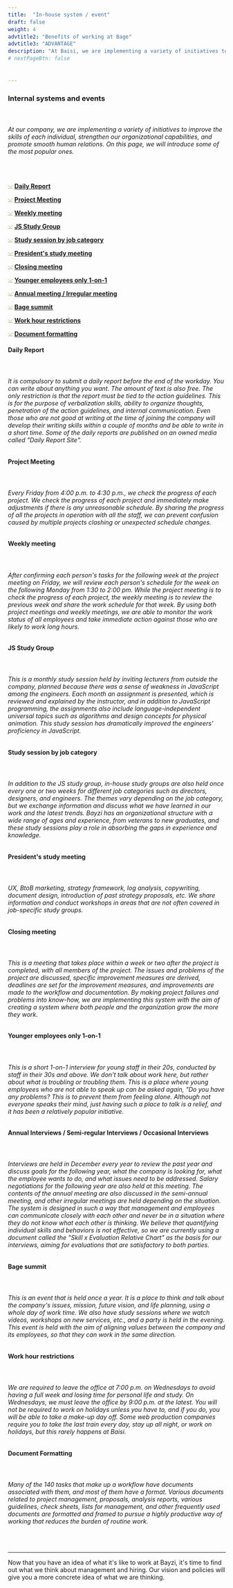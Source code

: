 ```yaml
---
title:  "In-house system / event"
draft: false
weight: 4
advtitle2: "Benefits of working at Bage"
advtitle3: "ADVANTAGE"
description: "At Baisi, we are implementing a variety of initiatives to improve the skills of each individual, strengthen organizational capabilities, and promote smooth human relations. Here we introduce some of the most common ones."
# nextPageBtn: false


---
```


### **Internal systems and events**
&nbsp;
###### At our company, we are implementing a variety of initiatives to improve the skills of each individual, strengthen our organizational capabilities, and promote smooth human relations. On this page, we will introduce some of the most popular ones.
&nbsp;

![Images not available](../../ico_arw_page_anchor.webp "Title") [**Daily Report**](#daily-report)   

![Image not available](../../ico_arw_page_anchor.webp "Title")  [**Project Meeting**](#project-meeting)   

![Image not available](../../ico_arw_page_anchor.webp "Title")  [**Weekly meeting**](#weekly-meeting)   

![Image not available](../../ico_arw_page_anchor.webp "Title")  [**JS Study Group**](#js-study-group)   

![Image not available](../../ico_arw_page_anchor.webp "Title")  [**Study session by job category**](#study-session-by-job-category)   

![Image not available](../../ico_arw_page_anchor.webp "Title")  [**President's study meeting**](#presidents-study-meeting)   

![Image not available](../../ico_arw_page_anchor.webp "Title")  [**Closing meeting**](#closing-meeting)   

![Image not available](../../ico_arw_page_anchor.webp "Title")  [**Younger employees only 1-on-1**](#younger-employees-only-1-on-1)   

![Image not available](../../ico_arw_page_anchor.webp "Title")  [**Annual meeting / Irregular meeting**](#annual-interviews--semi-regular-interviews--occasional-interviews)   

![Image not available](../../ico_arw_page_anchor.webp "Title")  [**Bage summit**](#bage-summit)   

![Image not available](../../ico_arw_page_anchor.webp "Title")  [**Work hour restrictions**](#work-hour-restrictions)   

![Image not available](../../ico_arw_page_anchor.webp "Title")  [**Document formatting**](#document-formatting)   

#### **Daily Report**
&nbsp;
###### It is compulsory to submit a daily report before the end of the workday. You can write about anything you want. The amount of text is also free. The only restriction is that the report must be tied to the action guidelines. This is for the purpose of verbalization skills, ability to organize thoughts, penetration of the action guidelines, and internal communication. Even those who are not good at writing at the time of joining the company will develop their writing skills within a couple of months and be able to write in a short time. Some of the daily reports are published on an owned media called "Daily Report Site".

#### **Project Meeting**
&nbsp;
###### Every Friday from 4:00 p.m. to 4:30 p.m., we check the progress of each project. We check the progress of each project and immediately make adjustments if there is any unreasonable schedule. By sharing the progress of all the projects in operation with all the staff, we can prevent confusion caused by multiple projects clashing or unexpected schedule changes.

#### **Weekly meeting**
&nbsp;
###### After confirming each person's tasks for the following week at the project meeting on Friday, we will review each person's schedule for the week on the following Monday from 1:30 to 2:00 pm. While the project meeting is to check the progress of each project, the weekly meeting is to review the previous week and share the work schedule for that week. By using both project meetings and weekly meetings, we are able to monitor the work status of all employees and take immediate action against those who are likely to work long hours.

#### **JS Study Group**
&nbsp;
###### This is a monthly study session held by inviting lecturers from outside the company, planned because there was a sense of weakness in JavaScript among the engineers. Each month an assignment is presented, which is reviewed and explained by the instructor, and in addition to JavaScript programming, the assignments also include language-independent universal topics such as algorithms and design concepts for physical animation. This study session has dramatically improved the engineers' proficiency in JavaScript.

#### **Study session by job category**
&nbsp;
###### In addition to the JS study group, in-house study groups are also held once every one or two weeks for different job categories such as directors, designers, and engineers. The themes vary depending on the job category, but we exchange information and discuss what we have learned in our work and the latest trends. Bayzi has an organizational structure with a wide range of ages and experience, from veterans to new graduates, and these study sessions play a role in absorbing the gaps in experience and knowledge.

#### **President's study meeting**
&nbsp;
###### UX, BtoB marketing, strategy framework, log analysis, copywriting, document design, introduction of past strategy proposals, etc. We share information and conduct workshops in areas that are not often covered in job-specific study groups.

#### **Closing meeting**
&nbsp;
###### This is a meeting that takes place within a week or two after the project is completed, with all members of the project. The issues and problems of the project are discussed, specific improvement measures are derived, deadlines are set for the improvement measures, and improvements are made to the workflow and documentation. By making project failures and problems into know-how, we are implementing this system with the aim of creating a system where both people and the organization grow the more they work.

#### **Younger employees only 1-on-1**
&nbsp;
###### This is a short 1-on-1 interview for young staff in their 20s, conducted by staff in their 30s and above. We don't talk about work here, but rather about what is troubling or troubling them. This is a place where young employees who are not able to speak up can be asked again, "Do you have any problems? This is to prevent them from feeling alone. Although not everyone speaks their mind, just having such a place to talk is a relief, and it has been a relatively popular initiative.

#### **Annual Interviews / Semi-regular Interviews / Occasional Interviews**
&nbsp;
###### Interviews are held in December every year to review the past year and discuss goals for the following year, what the company is looking for, what the employee wants to do, and what issues need to be addressed. Salary negotiations for the following year are also held at this meeting. The contents of the annual meeting are also discussed in the semi-annual meeting, and other irregular meetings are held depending on the situation. The system is designed in such a way that management and employees can communicate closely with each other and never be in a situation where they do not know what each other is thinking. We believe that quantifying individual skills and behaviors is not effective, so we are currently using a document called the "Skill x Evaluation Relative Chart" as the basis for our interviews, aiming for evaluations that are satisfactory to both parties.

#### **Bage summit**
&nbsp;
###### This is an event that is held once a year. It is a place to think and talk about the company's issues, mission, future vision, and life planning, using a whole day of work time. We also have study sessions where we watch videos, workshops on new services, etc., and a party is held in the evening. This event is held with the aim of aligning values between the company and its employees, so that they can work in the same direction.

#### **Work hour restrictions**
&nbsp;
###### We are required to leave the office at 7:00 p.m. on Wednesdays to avoid having a full week and losing time for personal life and study. On Wednesdays, we must leave the office by 9:00 p.m. at the latest. You will not be required to work on holidays unless you have to, and if you do, you will be able to take a make-up day off. Some web production companies require you to take the last train every day, stay up all night, or work on holidays, but this rarely happens at Baisi.

#### **Document Formatting**
&nbsp;
###### Many of the 140 tasks that make up a workflow have documents associated with them, and most of them have a format. Various documents related to project management, proposals, analysis reports, various guidelines, check sheets, lists for management, and other frequently used documents are formatted and framed to pursue a highly productive way of working that reduces the burden of routine work.
&nbsp;

---
Now that you have an idea of what it's like to work at Bayzi, it's time to find out what we think about management and hiring. Our vision and policies will give you a more concrete idea of what we are thinking.
